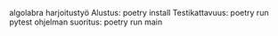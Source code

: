 algolabra harjoitustyö
Alustus: poetry install
Testikattavuus: poetry run pytest
ohjelman suoritus: poetry run main